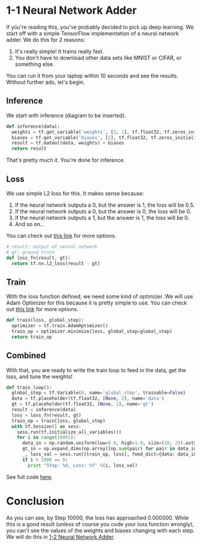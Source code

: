 # 1-1 Neural Network Adder

If you're reading this, you've probably decided to pick up deep learning. We start off with a simple TensorFlow implementation of a neural network adder. We do this for 2 reasons:

1. It's really simple! It trains really fast.
2. You don't have to download other data sets like MNIST or CIFAR, or something else.

You can run it from your laptop within 10 seconds and see the results. Without further ado, let's begin.

## Inference
We start with inference (diagram to be inserted).
```python
def inference(data):
  weights = tf.get_variable('weights', [2, 1], tf.float32, tf.zeros_initializer)
  biases = tf.get_variable('biases', [1], tf.float32, tf.zeros_initializer)
  result = tf.matmul(data, weights) + biases
  return result
```

That's pretty much it. You're done for inference.

## Loss

We use simple L2 loss for this. It makes sense because: 

1. If the neural network outputs a 0, but the answer is 1, the loss will be 0.5. 
2. If the neural network outputs a 0, but the answer is 0, the loss will be 0. 
3. If the neural network outputs a 1, but the answer is 1, the loss will be 0.
4. And so on...

You can check out [this link](https://www.tensorflow.org/versions/r0.11/api_docs/python/nn.html) for more options. 

```python
# result: output of neural network
# gt: ground truth
def loss_fn(result, gt):
  return tf.nn.l2_loss(result - gt)
```

## Train

With the loss function defined, we need some kind of optimizer. We will use Adam Optimizer for this because it is pretty simple to use. You can check out [this link](https://www.tensorflow.org/versions/r0.11/api_docs/python/train.html#optimizers) for more options.

```python
def train(loss, global_step):
  optimizer = tf.train.AdamOptimizer()
  train_op = optimizer.minimize(loss, global_step=global_step)
  return train_op
```

## Combined

With that, you are ready to write the train loop to feed in the data, get the loss, and tune the weights!

```python
def train_loop():
  global_step = tf.Variable(0, name='global_step', trainable=False)
  data = tf.placeholder(tf.float32, [None, 2], name='data')
  gt = tf.placeholder(tf.float32, [None, 1], name='gt')
  result = inference(data)
  loss = loss_fn(result, gt)
  train_op = train(loss, global_step)
  with tf.Session() as sess:
    sess.run(tf.initialize_all_variables())
    for i in range(10001):
      data_in = np.random.uniform(low=0.0, high=1.0, size=(10, 2)).astype(np.float32)
      gt_in = np.expand_dims(np.array([np.sum(pair) for pair in data_in]).astype(np.float32), axis=1)
      _, loss_val = sess.run([train_op, loss], feed_dict={data: data_in, gt: gt_in})
      if i % 1000 == 0:
        print "Step: %d, Loss: %f" %(i, loss_val)
```

See full code [here](adder1_1.py).

# Conclusion

As you can see, by Step 10000, the loss has approached 0.000000. While this is a good result (unless of course you code your loss function wrongly), you can't see the values of the weights and biases changing with each step. We will do this in [1-2 Neural Network Adder](../1-2-Neural-Network-Adder).

